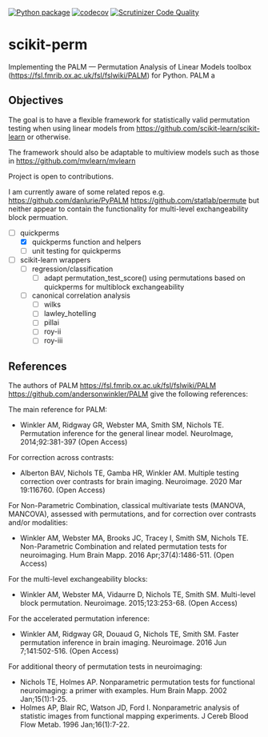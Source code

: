 [![Python package](https://github.com/jameschapman19/scikit-perm/actions/workflows/python-package.yml/badge.svg)](https://github.com/jameschapman19/scikit-perm/actions/workflows/python-package.yml)
[![codecov](https://codecov.io/gh/jameschapman19/pypalm/branch/main/graph/badge.svg?token=DUTZX5ZO2L)](https://codecov.io/gh/jameschapman19/pypalm)
[![Scrutinizer Code Quality](https://scrutinizer-ci.com/g/jameschapman19/pypalm/badges/quality-score.png?b=main&s=7539a6d0e88e9e24aa80d99830afc7d3486b2165)](https://scrutinizer-ci.com/g/jameschapman19/pypalm/?branch=main)
# scikit-perm
Implementing the PALM — Permutation Analysis of Linear Models toolbox (https://fsl.fmrib.ox.ac.uk/fsl/fslwiki/PALM) for
Python. PALM a

## Objectives
The goal is to have a flexible framework for statistically valid permutation testing when using linear models from
https://github.com/scikit-learn/scikit-learn or otherwise. 

The framework should also be adaptable to multiview models such as those in https://github.com/mvlearn/mvlearn

Project is open to contributions. 

I am currently aware of some related repos e.g. https://github.com/danlurie/PyPALM https://github.com/statlab/permute 
but neither appear to contain the functionality for multi-level exchangeability block permuation.

- [ ] quickperms
    - [x] quickperms function and helpers
    - [ ] unit testing for quickperms
- [ ] scikit-learn wrappers
    - [ ] regression/classification
        - [ ] adapt permutation_test_score() using permutations based on quickperms for multiblock exchangeability
    - [ ] canonical correlation analysis
        - [ ] wilks
        - [ ] lawley_hotelling
        - [ ] pillai
        - [ ] roy-ii
        - [ ] roy-iii

## References
The authors of PALM https://fsl.fmrib.ox.ac.uk/fsl/fslwiki/PALM https://github.com/andersonwinkler/PALM give the following references:

The main reference for PALM:
 - Winkler AM, Ridgway GR, Webster MA, Smith SM, Nichols TE. Permutation inference for the general linear model. NeuroImage, 2014;92:381-397 (Open Access)

For correction across contrasts:
 - Alberton BAV, Nichols TE, Gamba HR, Winkler AM. Multiple testing correction over contrasts for brain imaging. Neuroimage. 2020 Mar 19:116760. (Open Access)

For Non-Parametric Combination, classical multivariate tests (MANOVA, MANCOVA), assessed with permutations, and for correction over contrasts and/or modalities:
 - Winkler AM, Webster MA, Brooks JC, Tracey I, Smith SM, Nichols TE. Non-Parametric Combination and related permutation tests for neuroimaging. Hum Brain Mapp. 2016 Apr;37(4):1486-511. (Open Access)

For the multi-level exchangeability blocks:
 - Winkler AM, Webster MA, Vidaurre D, Nichols TE, Smith SM. Multi-level block permutation. Neuroimage. 2015;123:253-68. (Open Access)

For the accelerated permutation inference:
 - Winkler AM, Ridgway GR, Douaud G, Nichols TE, Smith SM. Faster permutation inference in brain imaging. Neuroimage. 2016 Jun 7;141:502-516. (Open Access)

For additional theory of permutation tests in neuroimaging:
 - Nichols TE, Holmes AP. Nonparametric permutation tests for functional neuroimaging: a primer with examples. Hum Brain Mapp. 2002 Jan;15(1):1-25.
 - Holmes AP, Blair RC, Watson JD, Ford I. Nonparametric analysis of statistic images from functional mapping experiments. J Cereb Blood Flow Metab. 1996 Jan;16(1):7-22.
